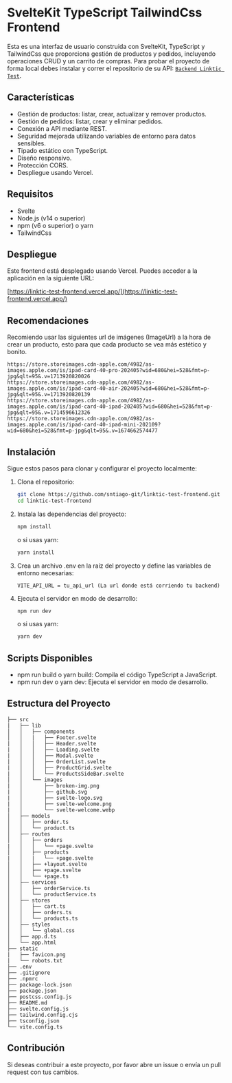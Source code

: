 # SvelteKit TypeScript TailwindCss Frontend

Esta es una interfaz de usuario construida con SvelteKit, TypeScript y TailwindCss que proporciona gestión de productos y pedidos, incluyendo operaciones CRUD y un carrito de compras.
Para probar el proyecto de forma local debes instalar y correr el repositorio de su API: [`Backend Linktic Test`](https://github.com/sntiago-git/linktic-test-backend).  

## Características

- Gestión de productos: listar, crear, actualizar y remover productos.
- Gestión de pedidos: listar, crear y eliminar pedidos.
- Conexión a API mediante REST.
- Seguridad mejorada utilizando variables de entorno para datos sensibles.
- Tipado estático con TypeScript.
- Diseño responsivo.
- Protección CORS.
- Despliegue usando Vercel. 

## Requisitos

- Svelte
- Node.js (v14 o superior)
- npm (v6 o superior) o yarn
- TailwindCss

## Despliegue
Este frontend está desplegado usando Vercel. Puedes acceder a la aplicación en la siguiente URL:

[https://linktic-test-frontend.vercel.app/](https://linktic-test-frontend.vercel.app/)

## Recomendaciones

Recomiendo usar las siguientes url de imágenes (ImageUrl) a la hora de crear un producto, esto para que cada producto se vea más estético y bonito. 
```plaintext
https://store.storeimages.cdn-apple.com/4982/as-images.apple.com/is/ipad-card-40-pro-202405?wid=680&hei=528&fmt=p-jpg&qlt=95&.v=1713920820026
https://store.storeimages.cdn-apple.com/4982/as-images.apple.com/is/ipad-card-40-air-202405?wid=680&hei=528&fmt=p-jpg&qlt=95&.v=1713920820139
https://store.storeimages.cdn-apple.com/4982/as-images.apple.com/is/ipad-card-40-ipad-202405?wid=680&hei=528&fmt=p-jpg&qlt=95&.v=1714596612326
https://store.storeimages.cdn-apple.com/4982/as-images.apple.com/is/ipad-card-40-ipad-mini-202109?wid=680&hei=528&fmt=p-jpg&qlt=95&.v=1674662574477
```

## Instalación

Sigue estos pasos para clonar y configurar el proyecto localmente:

1. Clona el repositorio:

   ```bash
   git clone https://github.com/sntiago-git/linktic-test-frontend.git
   cd linktic-test-frontend

2. Instala las dependencias del proyecto:

    ```bash
    npm install
    ```
    
    o si usas yarn:
   
    ```bash
    yarn install
    ```
    
3. Crea un archivo .env en la raíz del proyecto y define las variables de entorno necesarias:

    ```plaintext
    VITE_API_URL = tu_api_url (La url donde está corriendo tu backend)
    ```

4. Ejecuta el servidor en modo de desarrollo:

    ```bash
    npm run dev
    ```

    o si usas yarn:

    ```bash
    yarn dev
    ```

## Scripts Disponibles

- npm run build o yarn build: Compila el código TypeScript a JavaScript.
- npm run dev o yarn dev: Ejecuta el servidor en modo de desarrollo.

## Estructura del Proyecto

```plaintext
├── src
|   ├── lib
│   │   ├── components
│   │   |   ├── Footer.svelte
|   │   │   ├── Header.svelte
|   │   │   ├── Loading.svelte
|   │   │   ├── Modal.svelte
|   │   │   ├── OrderList.svelte
|   │   │   ├── ProductGrid.svelte
|   │   │   └── ProductsSideBar.svelte
│   │   └── images
|   │       ├── broken-img.png
|   │       ├── github.svg
|   │       ├── svelte-logo.svg
|   │       ├── svelte-welcome.png
|   │       └── svelte-welcome.webp
│   ├── models
│   │   ├── order.ts 
│   │   └── product.ts
│   ├── routes
│   │   ├── orders
|   │   │   └── +page.svelte
│   │   ├── products
|   │   |   └── +page.svelte
│   │   ├── +layout.svelte
│   │   ├── +page.svelte
│   │   └── +page.ts
│   ├── services
│   │   ├── orderService.ts
│   │   └── productService.ts
│   ├── stores
│   │   ├── cart.ts
│   │   ├── orders.ts
│   │   └── products.ts
│   ├── styles
│   │   └── global.css
│   ├── app.d.ts
│   └── app.html
├── static
|   ├── favicon.png
|   └── robots.txt
├── .env
├── .gitignore
├── .npmrc
├── package-lock.json
├── package.json
├── postcss.config.js
├── README.md
├── svelte.config.js
├── tailwind.config.cjs
├── tsconfig.json
└── vite.config.ts
```

## Contribución

Si deseas contribuir a este proyecto, por favor abre un issue o envía un pull request con tus cambios.
